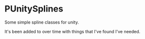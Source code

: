 # PUnitySplines
Some simple spline classes for unity. 

It's been added to over time with things that I've found I've needed.
